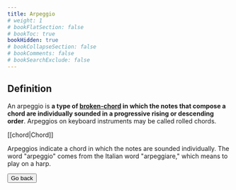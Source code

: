 ```yaml
---
title: Arpeggio
# weight: 1
# bookFlatSection: false
# bookToc: true
bookHidden: true
# bookCollapseSection: false
# bookComments: false
# bookSearchExclude: false
---
```


## Definition

An arpeggio is **a type of [broken-chord](./chord) in which the notes that compose a chord are individually sounded in a progressive rising or descending order**. Arpeggios on keyboard instruments may be called rolled chords.

[[chord|Chord]]

Arpeggios indicate a chord in which the notes are sounded individually. The word "arpeggio" comes from the Italian word "arpeggiare," which means to play on a harp.

<button class="bbutton" onclick="window.location.href=`/docs/learning/guitar`;"><span>Go back</span></button>